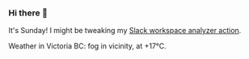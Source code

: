 ### Hi there :wave:

It's Sunday! I might be tweaking my [Slack workspace analyzer action](https://github.com/bewuethr/slack-analyzer).

Weather in Victoria BC: fog in vicinity, at +17°C.
